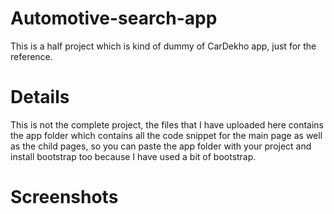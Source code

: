 # Automotive-search-app
This is a half project which is kind of dummy of CarDekho app, just for the reference.

# Details
This is not the complete project, the files that I have uploaded here contains the app folder which contains all the code snippet for the main page as well as the child pages, so you can paste the app folder with your project and install bootstrap too because I have used a bit of bootstrap. 

# Screenshots

